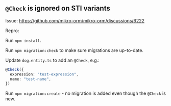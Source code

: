 ## `@Check` is ignored on STI variants

Issue: https://github.com/mikro-orm/mikro-orm/discussions/6222

Repro:

Run `npm install`.

Run `npm migration:check` to make sure migrations are up-to-date.

Update `dog.entity.ts` to add an `@Check`, e.g.:

```ts
@Check({
  expression: "test-expression",
  name: "test-name",
})
```

Run `npm migration:create` - no migration is added even though the `@Check` is new.
